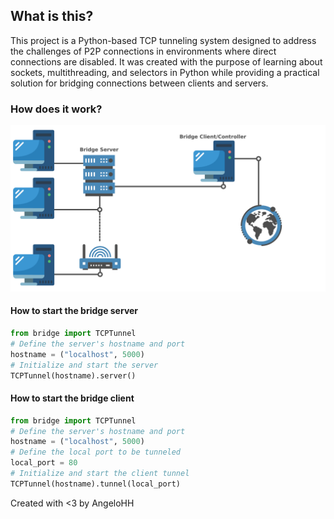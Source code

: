 ## What is this?
This project is a Python-based TCP tunneling system designed to address the challenges of P2P connections in environments where direct connections are disabled. It was created with the purpose of learning about sockets, multithreading, and selectors in Python while providing a practical solution for bridging connections between clients and servers.

### How does it work?
<p style="text-align: center">
<img src="./bridge_picture.png" alt="bridge-picture">
</p>

#### How to start the bridge server
```python
from bridge import TCPTunnel
# Define the server's hostname and port
hostname = ("localhost", 5000)
# Initialize and start the server
TCPTunnel(hostname).server()
```

#### How to start the bridge client
```python
from bridge import TCPTunnel
# Define the server's hostname and port
hostname = ("localhost", 5000)
# Define the local port to be tunneled
local_port = 80
# Initialize and start the client tunnel
TCPTunnel(hostname).tunnel(local_port)
```

Created with <3 by AngeloHH